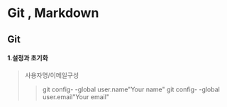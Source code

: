 # Git , Markdown
##  Git
#### 1.설정과 초기화
> 사용자명/이메일구성
>>git config- -global user.name"Your name"
>>git config- -global user.email"Your email"
